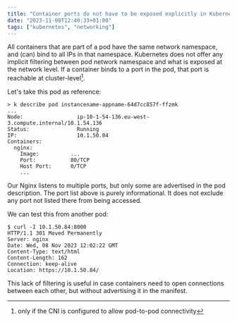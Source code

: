 ```yaml
---
title: "Container ports do not have to be exposed explicitly in Kubernetes pods"
date: "2023-11-08T12:40:33+01:00"
tags: ["kubernetes", "networking"]
---
```


All containers that are part of a pod have the same network namespace, and (can) bind to all IPs in that namespace. Kubernetes does not offer any implicit filtering between pod network namespace and what is exposed at the network level. If a container binds to a port in the pod, that port is reachable at cluster-level[^1].

Let's take this pod as reference:

```
> k describe pod instancename-appname-64d7cc857f-ffzmk
...
Node:                 ip-10-1-54-136.eu-west-3.compute.internal/10.1.54.136
Status:               Running
IP:                   10.1.50.84
Containers:
  nginx:
    Image:          ...
    Port:           80/TCP
    Host Port:      0/TCP
    ...
```

Our Nginx listens to multiple ports, but only some are advertised in the pod description. The port list above is purely informational. It does not exclude any port not listed there from being accessed.

We can test this from another pod:

```
$ curl -I 10.1.50.84:8000
HTTP/1.1 301 Moved Permanently
Server: nginx
Date: Wed, 08 Nov 2023 12:02:22 GMT
Content-Type: text/html
Content-Length: 162
Connection: keep-alive
Location: https://10.1.50.84/
```

This lack of filtering is useful in case containers need to open connections between each other, but without advertising it in the manifest.

[^1]: only if the CNI is configured to allow pod-to-pod connectivity
